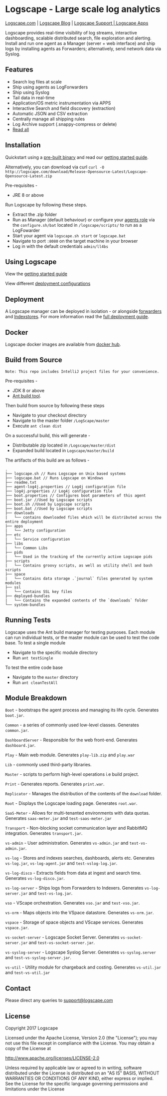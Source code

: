 # Logscape - Large scale log analytics
<a href="http://www.logscape.com" target="_blank">Logscape.com</a> | <a href="http://blog.logscape.com" target="_blank">Logscape Blog</a> | <a href="http://support.logscape.com" target="_blank">Logscape Support | <a href="http://logscape.github.io/apps.html" target="_blank">Logscape Apps</a>

Logscape provides real-time visibility of log streams, interactive dashboarding, scalable distributed search, file exploration and alerting. Install and run one agent as a Manager (server + web interface) and ship logs by installing agents as Forwarders; alternatively, send network data via Syslog.

## Features
* Search log files at scale
* Ship using agents as LogForwarders
* Ship using Syslog
* Tail data in real-time
* Application/OS metric instrumentation via APPS
* Interactive Search and field discovery (extraction)
* Automatic JSON and CSV extraction
* Centrally manage all shipping rules
* Log Archive support (.snappy-compress or delete)
* <a href="http://logscape.com/product.html" target="_blank"> Read all </a>

## Installation
Quickstart using a <a href="https://github.com/logscape/Logscape/releases/latest" target="_blank">pre-built binary</a> and read our <a href="http://logscape.github.io/tutorials-walkthrough.html" target="_blank">getting started guide</a>.

Alternatively, you can download via curl
`curl -O http://logscape.com/download/Release-Opensource-Latest/Logscape-Opensource-Latest.zip`

Pre-requisites -
*  JRE 8 or above

Run Logscape by following these steps.
* Extract the .zip folder
* Run as Manager (default behaviour) or configure your <a href="https://logscape.github.io/deploy.html" target="_blank">agents role</a> via the `configure.sh/bat` located in ```/logscape/scripts/``` to run as a LogFowarder
* Start your agent via `logscape.sh start` or `logscape.bat`
* Navigate to port `:8080` on the target machine in your browser
* Log in with the default credentials `admin/ll4bs`

## Using Logscape
View the <a href="http://logscape.github.io/tutorials-walkthrough.html" target="_blank">getting started guide</a>

View different <a href="http://logscape.github.io/deploy.html" target="_blank">deployment configurations</a>

## Deployment
A Logscape manager can be deployed in isolation - or alongside <a href="http://logscape.github.io/deploy-forwarder.html" target="_blank">forwarders</a> and <a href="http://logscape.github.io/deploy-indexstore.html" target="_blank">Indexstores</a>.
For more information read the <a href="http://logscape.github.io/deploy.html" target="_blank">full deployment guide</a>.

## Docker
Logscape docker images are available from <a href="https://hub.docker.com/r/logscape/logscape-opensource/" target="_blank">docker hub</a>.

## Build from Source
```
Note: This repo includes IntelliJ project files for your convenience.
```
Pre-requisites -
* JDK 8 or above
* <a href="http://ant.apache.org/" target="_blank">Ant build tool</a>.

Then build from source by following these steps
* Navigate to your checkout directory
* Navigate to the master folder `/LogScape/master`
* Execute `ant clean dist`

On a successful build, this will generate -
* Distributable zip located in `/Logscape/master/dist`
* Expanded build located in `Logscape/master/build`

The artifacts of this build are as follows -
```
.
├── logscape.sh // Runs Logscape on Unix based systems
├── logscape.bat // Runs Logscape on Windows
├── readme.txt
├── agent-log4j.properties // Log4j configuration file
├── log4j.properties // Log4j configuration file
├── boot.properties // Configures boot parameters of this agent
├── boot.jar //Used by Logscape scripts
├── boot.sh //Used by Logscape scripts
├── boot.bat //Used by Logscape scripts
├── downloads
|   └── contains downloaded files which will be distributed across the entire deployment
├── apps
|   └── Jetty configuration
├── etc
|   └── Service configuration
├── libs
|   └── Common Libs
├── pids
|   └── Used in the tracking of the currently active Logscape pids
├── scripts
|   └── Contains groovy scripts, as well as utility shell and bash scripts
├── space
|   └── Contains data storage .`journal` files generated by system modules
├── ssl
|   └── Contains SSL key files
├── deployed-bundles
|   └── Contains the expanded contents of the `downloads` folder
└── system-bundles
```
## Running Tests
Logscape uses the Ant build manager for testing purposes. Each module can run individual tests, or the master module can be used to test the code base.
To test a single module
* Navigate to the specific module directory
* Run `ant testSingle`

To test the entire code base
* Navigate to the `master` directory
* Run `ant cleanTestAll`

## Module Breakdown
`Boot` - bootstraps the agent process and managing its life cycle. Generates `boot.jar`.

`Common` - a series of commonly used low-level classes. Generates `common.jar`.

`DashboardServer` - Responsible for the web front-end. Generates `dashboard.jar`.

`Play` - Main web module. Generates `play-lib.zip` and `play.war`

`Lib` - commonly used third-party libraries.

`Master` - scripts to perform high-level operations i.e build project.

`Print` - Generates reports. Generates `print.war`.

`Replicator` - Manages the distribution of the contents of the `download` folder.

`Root` - Displays the Logscape loading page. Generates `root.war`.

`SaaS-Meter` - Allows for multi-tenanted environments with data quotas. Generates `saas-meter.jar` and `test-saas-meter.jar`

`Transport` - Non-blocking socket communication layer and RabbitMQ integration. Generates `transport.jar`.

`vs-admin` - User administration. Generates `vs-admin.jar` and `test-vs-admin.jar`.

`vs-log` - Stores and indexes searches, dashboards, alerts etc. Generates `vs-log.jar`, `vs-log-agent.jar` and `test-vslog-log.jar`.

`vs-log-disco` - Extracts fields from data at ingest and search time. Generates `vs-log-disco.jar`.

`vs-log-server` - Ships logs from Forwarders to Indexers. Generates `vs-log-server.jar` and `test-vs-log.jar`.

`vso` - VScape orchestration. Generates `vso.jar` and `test-vso.jar`.

`vs-orm` - Maps objects into the VSpace datastore. Generates `vs-orm.jar`.

`vspace` - Storage of space objects and VScape services. Generates `vspace.jar`.

`vs-socket-server` - Logscape Socket Server. Generates `vs-socket-server.jar` and `test-vs-socket-server.jar`.

`vs-syslog-server` - Logscape Syslog Server. Generates `vs-syslog.server` and `test-vs-syslog-server.jar`.

`vs-util` - Utility module for chargeback and costing. Generates `vs-util.jar` and `test-vs-util.jar`

## Contact
Please direct any queries to support@logscape.com

## License
Copyright 2017 Logscape

Licensed under the Apache License, Version 2.0 (the "License");
you may not use this file except in compliance with the License.
You may obtain a copy of the License at

<a href="http://www.apache.org/licenses/LICENSE-2.0" target="_blank">http://www.apache.org/licenses/LICENSE-2.0</a>

Unless required by applicable law or agreed to in writing, software
distributed under the License is distributed on an "AS IS" BASIS,
WITHOUT WARRANTIES OR CONDITIONS OF ANY KIND, either express or implied.
See the License for the specific language governing permissions and
limitations under the License
